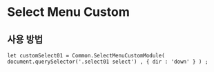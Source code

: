 # Select Menu Custom

## 사용 방법

`
let customSelect01 = Common.SelectMenuCustomModule(
        document.querySelector('.select01 select') , { dir : 'down' } ) ;
`
